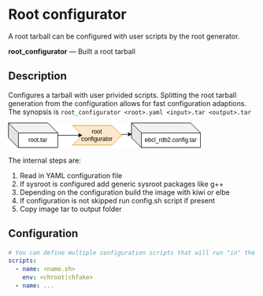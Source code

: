 # Root configurator

A root tarball can be configured with user scripts by the root generator.

**root_configurator** — Built a root tarball

## Description

Configures a tarball with user privided scripts.
Splitting the root tarball generation from the configuration allows for fast configuration adaptions.
The synopsis is `root_configurator <root>.yaml <input>.tar <output>.tar`

![BuildTools](../assets/root_config.drawio.png)

The internal steps are:

 1. Read in YAML configuration file
 2. If sysroot is configured add generic sysroot packages like g++
 3. Depending on the configuration build the image with kiwi or elbe
 4. If configuration is not skipped run config.sh script if present
 5. Copy image tar to output folder

## Configuration

```yaml
# You can define multiple configuration scripts that will run "in" the tarball
scripts:
  - name: <name.sh>
    env: <chroot|chfake>
  - name: ...
```
